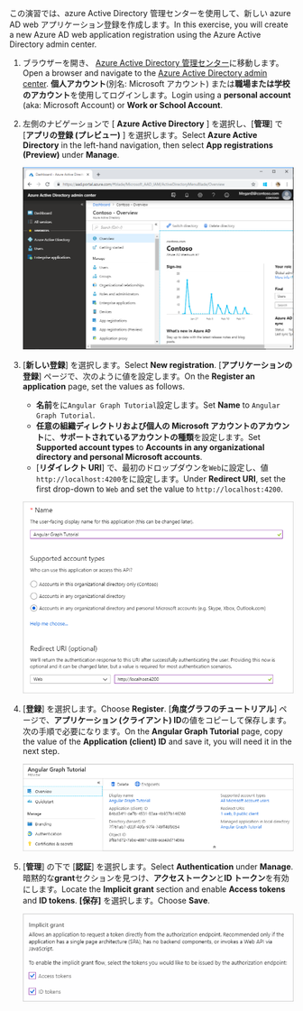 <!-- markdownlint-disable MD002 MD041 -->

<span data-ttu-id="b0a18-101">この演習では、azure Active Directory 管理センターを使用して、新しい azure AD web アプリケーション登録を作成します。</span><span class="sxs-lookup"><span data-stu-id="b0a18-101">In this exercise, you will create a new Azure AD web application registration using the Azure Active Directory admin center.</span></span>

1. <span data-ttu-id="b0a18-102">ブラウザーを開き、 [Azure Active Directory 管理センター](https://aad.portal.azure.com)に移動します。</span><span class="sxs-lookup"><span data-stu-id="b0a18-102">Open a browser and navigate to the [Azure Active Directory admin center](https://aad.portal.azure.com).</span></span> <span data-ttu-id="b0a18-103">**個人アカウント**(別名: Microsoft アカウント) または**職場または学校のアカウント**を使用してログインします。</span><span class="sxs-lookup"><span data-stu-id="b0a18-103">Login using a **personal account** (aka: Microsoft Account) or **Work or School Account**.</span></span>

1. <span data-ttu-id="b0a18-104">左側のナビゲーションで [ **Azure Active Directory** ] を選択し、[**管理**] で [**アプリの登録 (プレビュー)** ] を選択します。</span><span class="sxs-lookup"><span data-stu-id="b0a18-104">Select **Azure Active Directory** in the left-hand navigation, then select **App registrations (Preview)** under **Manage**.</span></span>

    ![<span data-ttu-id="b0a18-105">アプリの登録のスクリーンショット</span><span class="sxs-lookup"><span data-stu-id="b0a18-105">A screenshot of the App registrations</span></span> ](./images/aad-portal-app-registrations.png)

1. <span data-ttu-id="b0a18-106">[**新しい登録**] を選択します。</span><span class="sxs-lookup"><span data-stu-id="b0a18-106">Select **New registration**.</span></span> <span data-ttu-id="b0a18-107">[**アプリケーションの登録**] ページで、次のように値を設定します。</span><span class="sxs-lookup"><span data-stu-id="b0a18-107">On the **Register an application** page, set the values as follows.</span></span>

    - <span data-ttu-id="b0a18-108">**名前**をに`Angular Graph Tutorial`設定します。</span><span class="sxs-lookup"><span data-stu-id="b0a18-108">Set **Name** to `Angular Graph Tutorial`.</span></span>
    - <span data-ttu-id="b0a18-109">**任意の組織ディレクトリおよび個人の Microsoft アカウントのアカウント**に、**サポートされているアカウントの種類**を設定します。</span><span class="sxs-lookup"><span data-stu-id="b0a18-109">Set **Supported account types** to **Accounts in any organizational directory and personal Microsoft accounts**.</span></span>
    - <span data-ttu-id="b0a18-110">[**リダイレクト URI**] で、最初のドロップダウンを`Web`に設定し、値`http://localhost:4200`をに設定します。</span><span class="sxs-lookup"><span data-stu-id="b0a18-110">Under **Redirect URI**, set the first drop-down to `Web` and set the value to `http://localhost:4200`.</span></span>

    ![[アプリケーションの登録] ページのスクリーンショット](./images/aad-register-an-app.png)

1. <span data-ttu-id="b0a18-112">[**登録**] を選択します。</span><span class="sxs-lookup"><span data-stu-id="b0a18-112">Choose **Register**.</span></span> <span data-ttu-id="b0a18-113">[**角度グラフのチュートリアル**] ページで、**アプリケーション (クライアント) ID**の値をコピーして保存します。次の手順で必要になります。</span><span class="sxs-lookup"><span data-stu-id="b0a18-113">On the **Angular Graph Tutorial** page, copy the value of the **Application (client) ID** and save it, you will need it in the next step.</span></span>

    ![新しいアプリの登録のアプリケーション ID のスクリーンショット](./images/aad-application-id.png)

1. <span data-ttu-id="b0a18-115">[**管理**] の下で [**認証**] を選択します。</span><span class="sxs-lookup"><span data-stu-id="b0a18-115">Select **Authentication** under **Manage**.</span></span> <span data-ttu-id="b0a18-116">暗黙的な**grant**セクションを見つけ、**アクセストークン**と**ID トークン**を有効にします。</span><span class="sxs-lookup"><span data-stu-id="b0a18-116">Locate the **Implicit grant** section and enable **Access tokens** and **ID tokens**.</span></span> <span data-ttu-id="b0a18-117">**[保存]** を選択します。</span><span class="sxs-lookup"><span data-stu-id="b0a18-117">Choose **Save**.</span></span>

    ![暗黙的な grant セクションのスクリーンショット](./images/aad-implicit-grant.png)
